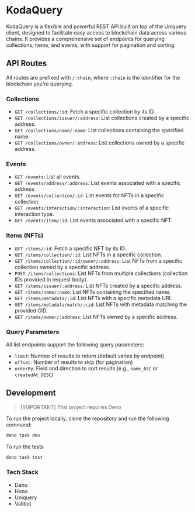 # KodaQuery

KodaQuery is a flexible and powerful REST API built on top of the Uniquery
client, designed to facilitate easy access to blockchain data across various
chains. It provides a comprehensive set of endpoints for querying collections,
items, and events, with support for pagination and sorting.

## API Routes

All routes are prefixed with `/:chain`, where `:chain` is the identifier for the
blockchain you're querying.

### Collections

- `GET /collections/:id`: Fetch a specific collection by its ID.
- `GET /collections/issuer/:address`: List collections created by a specific
  address.
- `GET /collections/name/:name`: List collections containing the specified name.
- `GET /collections/owner/:address`: List collections owned by a specific
  address.

### Events

- `GET /events`: List all events.
- `GET /events/address/:address`: List events associated with a specific
  address.
- `GET /events/collection/:id`: List events for NFTs in a specific collection.
- `GET /events/interaction/:interaction`: List events of a specific interaction
  type.
- `GET /events/item/:id`: List events associated with a specific NFT.

### Items (NFTs)

- `GET /items/:id`: Fetch a specific NFT by its ID.
- `GET /items/collection/:id`: List NFTs in a specific collection.
- `GET /items/collection/:id/owner/:address`: List NFTs from a specific
  collection owned by a specific address.
- `POST /items/collections`: List NFTs from multiple collections (collection IDs
  provided in request body).
- `GET /items/issuer/:address`: List NFTs created by a specific address.
- `GET /items/name/:name`: List NFTs containing the specified name.
- `GET /items/metadata/:id`: List NFTs with a specific metadata URI.
- `GET /items/metadata/match/:cid`: List NFTs with metadata matching the
  provided CID.
- `GET /items/owner/:address`: List NFTs owned by a specific address.

### Query Parameters

All list endpoints support the following query parameters:

- `limit`: Number of results to return (default varies by endpoint)
- `offset`: Number of results to skip (for pagination)
- `orderBy`: Field and direction to sort results (e.g., `name_ASC` or
  `createdAt_DESC`)

## Development

> [!IMPORTANT] This project requires Deno

To run the project locally, clone the repository and run the following command:

```bash
deno task dev
```

To run the tests

```bash
deno task test
```

### Tech Stack

- Deno
- Hono
- Uniquery
- Valibot
